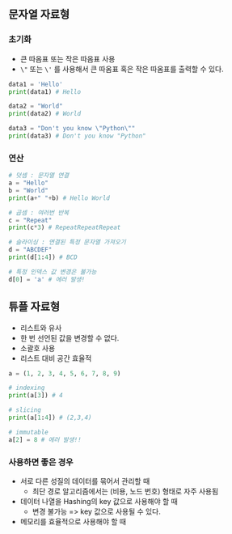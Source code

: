 ## 문자열 자료형

### 초기화
- 큰 따옴표 또는 작은 따옴표 사용
- `\"` 또는 `\'` 를 사용해서 큰 따옴표 혹은 작은 따옴표를 출력할 수 있다.
```python
data1 = 'Hello'
print(data1) # Hello

data2 = "World"
print(data2) # World

data3 = "Don't you know \"Python\""
print(data3) # Don't you know "Python"
```

### 연산
```python
# 덧셈 : 문자열 연결
a = "Hello"
b = "World"
print(a+" "+b) # Hello World

# 곱셈 : 여러번 반복
c = "Repeat"
print(c*3) # RepeatRepeatRepeat

# 슬라이싱 : 연결된 특정 문자열 가져오기
d = "ABCDEF"
print(d[1:4]) # BCD

# 특정 인덱스 값 변경은 불가능
d[0] = 'a' # 에러 발생!
```

## 튜플 자료형
- 리스트와 유사
- 한 번 선언된 값을 변경할 수 없다.
- 소괄호 사용
- 리스트 대비 공간 효율적
```python
a = (1, 2, 3, 4, 5, 6, 7, 8, 9)

# indexing
print(a[3]) # 4

# slicing
print(a[1:4]) # (2,3,4)

# immutable
a[2] = 8 # 에러 발생!!
```

### 사용하면 좋은 경우
- 서로 다른 성질의 데이터를 묶어서 관리할 때
  - 최단 경로 알고리즘에서는 (비용, 노드 번호) 형태로 자주 사용됨
- 데이터 나열을 Hashing의 key 값으로 사용해야 할 때
  - 변경 불가능 => key 값으로 사용될 수 있다.
- 메모리를 효율적으로 사용해야 할 때
